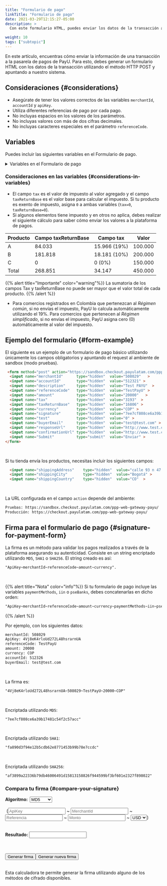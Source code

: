 ```yaml
---
title: "Formulario de pago"
linkTitle: "Formulario de pago"
date: 2021-03-29T12:15:27-05:00
description: >
  Con este formulario HTML, puedes enviar los datos de la transacción a nuestra pasarela de pago junto con la información de la compra. Envía los datos utilizando el método HTTP POST.

weight: 10
tags: ["subtopic"]
---
```

<script src="http://ajax.aspnetcdn.com/ajax/jquery.validate/1.13.0/jquery.validate.min.js"></script>
<script src="http://ajax.aspnetcdn.com/ajax/jquery.validate/1.13.0/additional-methods.min.js"></script>
<script src="/js/signature-generator/md5.js"></script>
<script src="/js/signature-generator/sha1.js"></script>
<script src="/js/signature-generator/sha256.js"></script>
<script src="/js/signature-generator/signature-generator.js"></script>
<script src="/js/searchcodes.js"></script>

En este artículo, encuentras cómo enviar la información de una transacción a la pasarela de pagos de PayU. Para esto, debes generar un formulario HTML con los datos de la transacción utilizando el método HTTP POST y apuntando a nuestro sistema.

## Consideraciones {#considerations}
* Asegúrate de tener los valores correctos de las variables `merchantId`, `accountId` y `apiKey`.
* Utiliza diferentes referencias de pago por cada pago.
* No incluyas espacios en los valores de los parámetros.
* No incluyas valores con más de dos cifras decimales.
* No incluyas caracteres especiales en el parámetro `referenceCode`.

## Variables
Puedes incluir las siguientes variables en el Formulario de pago.

<details>
<summary>Variables en el Formulario de pago</summary>
<label for="table1" class="showMandatory"><input type="checkbox" id="table1" name="table1" value="true" onchange="showMandatory(this)"> Mostrar solo campos obligatorios</label>
<br>
<div class="variables"></div>

| Campo | Tipo | Tamaño | Descripción | Obligatorio |
|-|-|-|-|:-:|
| merchantId | Numérico | 12 | Identificador de tu tienda en el sistema de PayU, puedes encontrar este número en el correo de creación de tu cuenta. | Sí |
| referenceCode | Alfanumérico | 255 | Referencia de la venta o la orden. Debe ser única por cada transacción enviada al sistema. Usualmente, esta es una forma de identificar las peticiones enviadas a la pasarela de pagos. | Sí |
| accountId | Numérico | 6 | Identificador de la cuenta de usuario de cada país asociado con la tienda. Esta variable se utiliza para mostrar los métodos disponibles del país. | Sí |
| description | Alfanumérico | 255 | Descripción de la venta. | Sí |
| currency | Alfanumérico | 3 | Moneda respectiva en la que se hace el pago. El proceso de conciliación se realiza en pesos colombianos a la tasa representativa del día.<br>[Ver monedas aceptadas]({{< ref "response-codes-and-variables.html#accepted-currencies" >}}). | Sí |
| amount | Numérico | 10 | Valor total de la transacción. Puede tener dos cifras decimales. Ejemplo 10000.00 o 10000. | Sí |
| tax | Numérico | 10,2 | Valor del impuesto al valor agregado de la transacción.<br>En Colombia, si no se envía el IVA. el sistema aplica automáticamente el 19%. Puede tener dos dígitos decimales, por ejemplo 19000.00.<br>Si el producto o servicio es exento de impuesto al valor agregado, asigne `0` a esta variable. | Sí |
| discount | Numérico| 10,2 | Valor del descuento sobre la venta. | No |
| taxReturnBase | Numérico | 10,2 | Valor base para la devolución de impuestos.<br>Si el producto o servicio es exento de impuesto al valor agregado, asigne `0` a esta variable. | Sí |
| additionalValue | Numérico | 10,2 | Valor adicional no comisionable de la venta. | No |
| signature | Alfanumérico | 255 | Firma digital creada por cada transacción. Consulta [Firma para el formulario de pago]({{< ref "payment-form.md#signature-for-payment-form" >}}) para aprender a generarla. | Sí |
| algorithmSignature | Alfanumérico | 255 | Algoritmo de encriptación de la firma digital (campo `signature`). Los tres algoritmos disponibles son: `MD5`, `SHA` y `SHA256`. | No |
| test | Numérico | 1 | Indica si la transacción es en modo pruebas o en producción. Asigna `1` para pruebas y `0` para producción. | No |
| lng | Alfanumérico | 3 | Idioma en el que se quiere mostrar la pasarela de pagos.<br>[Ver idiomas soportados]({{< ref "response-codes-and-variables.html#supported-languages" >}}). | No |
| extra1 | Alfanumérico | 255 | Campo adicional para enviar información relacionada con la compra. | No |
| extra2 | Alfanumérico | 255 | Campo adicional para enviar información relacionada con la compra. | No |
| extra3 | Alfanumérico | 255 | Campo adicional para enviar información relacionada con la compra. | No |
| template | Alfanumérico | 255 | Plantilla para la página de pagos.| No |
| responseUrl | Alfanumérico | 255 | URL de la página de respuesta. | No |
| confirmationUrl | Alfanumérico | 255 | URL de la página de confirmación. | No |
| sourceUrl | Alfanumérico| 255 | URL de origen de las transacciones del comercio. Aquí es donde se encuentra ubicado el botón de pago. | No |
| airline | Alfanumérico | 4 | Código de la aerolínea. | No |
| billingAddress | Alfanumérico | 255 | Dirección de facturación. | No |
| shippingAddress | Alfanumérico | 255 | Dirección de entrega de la mercancía.<br><sup>\*</sup> Obligatorio si tu tienda envía el producto. | Sí* |
| billingCity | Alfanumérico | 50 | Ciudad asociada con la dirección de facturación. | No |
| shippingCity | Alfanumérico | 50 | Ciudad de entrega de la mercancía<br><sup>\*</sup> Obligatorio si tu tienda envía el producto. | Sí* |
| zipCode | Alfanumérico | 20 | Postal code. | No |
| billingCountry | Alfanumérico | 2 | Código ISO del país asociado con la dirección de facturación. | No |
| shippingCountry | Alfanumérico | 2 | Código ISO del país de entrega de lla mercancía.<br><sup>\*</sup> Obligatorio si tu tienda envía el producto.<br>[Ver los paises de pago]({{< ref "response-codes-and-variables.html#processing-countries" >}}). | Sí* |
| buyerEmail | Alfanumérico | 255 | Campo que contiene el correo electrónico del comprador para notificar el resultado de la transacción por medio de correo electrónico. Se recomienda validar que se haya ingresado este campo en el formulario. | Sí |
| telephone | Alfanumérico | 50 | Teléfono de residencia del comprador. | Sí |
| officeTelephone | Alfanumérico | 50 | Teléfono diurno del comprador. | No |
| mobilePhone | Alfanumérico | 50 | Número del móvil del comprador. Este valor será utilizado para diligenciar el formulario de la tarjeta de crédito y será el número de teléfono de contacto. | No |
| buyerFullName | Alfanumérico | 150 | Nombre completo del comprador. | Sí |
| paymentMethods | Alfanumérico | 255 | Lista de métodos de pago habilitados en el proceso de pago.<br>Esta lista debe estar separada por comas y sin espacios en blanco. Por ejemplo: `VISA,MASTERCARD`.<br>Puedes incluir cuotas para los métodos de pago añadiéndolas mediante guiones. Ejemplo: `VISA-1-3,MASTERCARD-3-5-9`.<br>[Consulta los métodos de pago disponibles para tu país en la columna` parámetro de método de pago`]({{< ref "select-your-payment-method.html" >}}). | No | 
| administrativeFee | Numérico | 10,2 | Valor de la tarifa administrativa. | - |
| taxAdministrativeFee | Numérico | 10,2 | Valor del impuesto de la tarifa administrativa. | - |
| taxAdministrativeFeeReturnBase | Numérico | 10,2 | Valor base para calcular el impuesto de la tarifa administrativa. | - |
| payerEmail | Alfanumérico | 255 | Dirección de correo electrónico del pagador. | No |
| payerPhone | Alfanumérico | 20 | Número de teléfono del pagador. | No |
| payerOfficePhone | Alfanumérico | 20 | Número de teléfono de oficina del pagador. | No |
| payerMobilePhone | Alfanumérico | 20 | Número de teléfono móvil del pagador. | No |
| expirationDate | #N/A | 19 | Fecha de vencimiento de las transacciones para pagos en efectivo. Formato: `YYYY-MM-DD HH:mm:ss`.<br>Este valor debe ser menor que el número de días predeterminado para el pago en efectivo (15 días para Argentina y 7 días para el resto de países). | - |
| payerFullName | Alfanumérico | 50 | Nombre del pagador. Este valor será utilizado para diligenciar el formulario de la tarjeta de crédito. | No |
| payerDocument | Alfanumérico | 25 | Número de identificación del pagador. Este valor será utilizado para diligenciar el formulario de la tarjeta de crédito. | No |
| payerDocumentType | Alfanumérico | 25 | El número de identificación del comprador. Este valor se tomará para completar el formulario de la tarjeta de crédito. | No |
| iin | Alfanumérico | 2048 | Lista de Bins admitidos durante el proceso de pago (separados por coma).<br>_Este parámetro solo lo pueden utilizar los comercios que validan la firma._ | No |
| PaymentMethodsDescription | Alfanumérico | 255 | Descripción de los métodos de pago y Bins admitidos durante el proceso de pago. | No |
| pseBanks | Alfanumérico | 255 | Listado de códigos bancarios habilitados en el proceso de pago a través de PSE.<br>Este listado debe estar separado por coma y sin espacios en blanco. | No |

</details>

### Consideraciones en las variables {#considerations-in-variables}
* El campo `tax` es el valor de impuesto al valor agregado y el campo `taxReturnBase` es el valor base para calcular el impuesto. Si tu producto es exento de impuesto, asigna `0` a ambas variables (`tax=0`, `taxReturnBase=0`).
* Si algunos elementos tiene impuesto y en otros no aplica, debes realizar el siguiente cálculo para saber cómo enviar los valores a la plataforma de pagos.

| Producto | Campo taxReturnBase | Campo tax          | Valor   |
|----------|---------------------|--------------------|---------|
| A        | 84.033              | 15.966 (19%)       | 100.000 |
| B        | 181.818             | 18.181 (10%)       | 200.000 |
| C        | 0                   | 0 (0%)             | 150.000 |
| Total    | 268.851             | 34.147             | 450.000 |

{{% alert title="Importante" color="warning"%}}
La sumatoria de los campos Tax y taxReturnBase no puede ser mayor que el valor total de cada producto.
{{% /alert %}}

* Para comercios registrados en Colombia que pertenezcan al _Régimen común_, si no envías el impuesto, PayU lo calcula automáticamente utilizando el 19%. Para comercios que pertenecen al _Régimen simplificado_, si no envías el impuesto, PayU asigna cero (0) automáticamente al valor del impuesto.

## Ejemplo del formulario {#form-example}
El siguiente es un ejemplo de un formulario de pago básico utilizando únicamente los campos obligatorios y apuntando el request al ambiente de sandbox (modo pruebas).

```HTML
 <form method="post" action="https://sandbox.checkout.payulatam.com/ppp-web-gateway-payu/">
  <input name="merchantId"      type="hidden"  value="508029"   >
  <input name="accountId"       type="hidden"  value="512321" >
  <input name="description"     type="hidden"  value="Test PAYU"  >
  <input name="referenceCode"   type="hidden"  value="TestPayU" >
  <input name="amount"          type="hidden"  value="20000"   >
  <input name="tax"             type="hidden"  value="3193"  >
  <input name="taxReturnBase"   type="hidden"  value="16806" >
  <input name="currency"        type="hidden"  value="COP" >
  <input name="signature"       type="hidden"  value="7ee7cf808ce6a39b17481c54f2c57acc"  >
  <input name="test"            type="hidden"  value="0" >
  <input name="buyerEmail"      type="hidden"  value="test@test.com" >
  <input name="responseUrl"     type="hidden"  value="http://www.test.com/response" >
  <input name="confirmationUrl" type="hidden"  value="http://www.test.com/confirmation" >
  <input name="Submit"          type="submit"  value="Enviar" >
</form>
```
<br>

Si tu tienda envía los productos, necesitas incluir los siguientes campos:

```HTML
  <input name="shippingAddress"    type="hidden"  value="calle 93 n 47 - 65"   >
  <input name="shippingCity"       type="hidden"  value="Bogotá" >
  <input name="shippingCountry"    type="hidden"  value="CO"  >
```
<br>

La URL configurada en el campo `action` depende del ambiente:

```HTML
Pruebas: https://sandbox.checkout.payulatam.com/ppp-web-gateway-payu/
Producción: https://checkout.payulatam.com/ppp-web-gateway-payu/
```

## Firma para el formulario de pago {#signature-for-payment-form}
La firma es un método para validar los pagos realizados a través de la plataforma asegurando su autenticidad. Consiste en un string encriptado utilizando  `MD5`, `SHA1` o `SHA256`. El string creado es así:

```HTML
"ApiKey~merchantId~referenceCode~amount~currency".
```
<br>

{{% alert title="Nota" color="info"%}}
Si tu formulario de pago incluye las variables `paymentMethods`, `iin` o `pseBanks`, debes concatenarlas en dicho orden:

```HTML
"ApiKey~merchantId~referenceCode~amount~currency~paymentMethods~iin~pseBanks"
```
{{% /alert %}}

Por ejemplo, con los siguientes datos:

```HTML
merchantId: 508029
ApiKey: 4Vj8eK4rloUd272L48hsrarnUA
referenceCode: TestPayU
amount: 20000
currency: COP
accountId: 512326
buyerEmail: test@test.com
```
<br>

La firma es:

```HTML
"4Vj8eK4rloUd272L48hsrarnUA~508029~TestPayU~20000~COP"
```
<br>

Encriptada utilizando `MD5`:

```HTML
"7ee7cf808ce6a39b17481c54f2c57acc"
```
<br>

Encriptada utilizando `SHA1`:

```HTML
"fa890d3f94e12b5cdb62e8771453b99b78e7ccdc"
```
<br>

Encriptada utilizando `SHA256`:

```HTML
"af3899a22336b79db46006491d15813158826f944599bf3bf601e2327f898022"
```

### Compara tu firma {#compare-your-signature}

<!-- Generador de firmas pagina de respuesta -->
<div id="blue-box">
<span class="grey-text-13">
<div id = "div_generador" >

<form method="POST" id="signature_form" >
    <table>
        <span class="blue-text-13"><b>Algoritmo: &nbsp;</b></span>
        <select id = "signature_algorithm" class="calc_selector form_control">
            <option  value="md5">MD5</option>
            <option  value="sha1">SHA1</option>
            <option  value="sha256">SHA256</option>
        </select>
        <br>
        <br>
        <span class="calc_text">&nbsp;(</span>
        <input class="form_control" type="text"  id ="signature_apikey" name = "signature_apikey" placeholder="ApiKey" maxlength="26"> ~
        <input class="form_control number" type="text"  id ="signature_merchanId" name = "signature_merchanId" placeholder="MerchantId" maxlength="7"> ~
        <input class="form_control" type="text"  id ="signature_referenceCode" name = "signature_referenceCode" placeholder="Referencia" maxlength="255"> ~
        <input class="form_control  number" type="text" id ="signature_amount" name = "signature_amount" placeholder="Monto" maxlength="14"> ~
        <select id = "signature_currency" class="calc_selector form_control" >
            <option  value="USD">USD</option>
            <option  value="COP">COP</option>
            <option  value="MXN">MXN</option>
            <option  value="ARS">ARS</option>
            <option  value="PEN">PEN</option>
            <option  value="BRL">BRL</option>
            <option  value="CLP">CLP</option>
        </select>
        <span class="calc_text">)</span>
        <br>
        <br>
        <br>
        <span class="blue-text-13"><b>Resultado:&nbsp;</b></span><input class="form_control" id ="signature_generated" name = "signature_generated" value = ""  readonly />
    </table>
    <br>
    <table width="50%"  border="0" cellspacing="2" cellpadding="2">
        <input type="button" name="signature_generate" id="signature_generate" value="Generar firma" >
        <input type="button" name="signature_generate_again" id="signature_generate_again" value="Generar nueva firma" >
    </table>
</form>
</div>
</span>
</div>
<!-- Fin del generador de firmas pagina de respuesta-->

Esta calculadora te permite generar la firma utilizando alguno de los métodos de cifrado disponibles.
